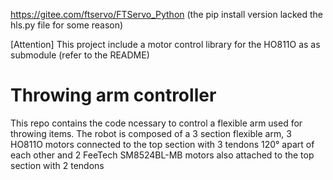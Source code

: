 https://gitee.com/ftservo/FTServo_Python (the pip install version lacked the hls.py file for some reason)

[Attention] This project include a motor control library for the HO811O as as submodule (refer to the README)

# Throwing arm controller
This repo contains the code ncessary to control a flexible arm used for throwing items. The robot is composed of a 3 section flexible arm, 3 HO811O motors connected to the top section with 3 tendons 120° apart of each other and 2 FeeTech SM8524BL-MB motors also attached to the top section with 2 tendons

